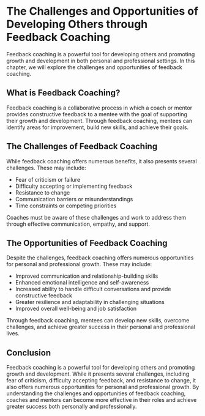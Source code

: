 The Challenges and Opportunities of Developing Others through Feedback Coaching
=============================================================================================================================

Feedback coaching is a powerful tool for developing others and promoting growth and development in both personal and professional settings. In this chapter, we will explore the challenges and opportunities of feedback coaching.

What is Feedback Coaching?
--------------------------

Feedback coaching is a collaborative process in which a coach or mentor provides constructive feedback to a mentee with the goal of supporting their growth and development. Through feedback coaching, mentees can identify areas for improvement, build new skills, and achieve their goals.

The Challenges of Feedback Coaching
-----------------------------------

While feedback coaching offers numerous benefits, it also presents several challenges. These may include:

* Fear of criticism or failure
* Difficulty accepting or implementing feedback
* Resistance to change
* Communication barriers or misunderstandings
* Time constraints or competing priorities

Coaches must be aware of these challenges and work to address them through effective communication, empathy, and support.

The Opportunities of Feedback Coaching
--------------------------------------

Despite the challenges, feedback coaching offers numerous opportunities for personal and professional growth. These may include:

* Improved communication and relationship-building skills
* Enhanced emotional intelligence and self-awareness
* Increased ability to handle difficult conversations and provide constructive feedback
* Greater resilience and adaptability in challenging situations
* Improved overall well-being and job satisfaction

Through feedback coaching, mentees can develop new skills, overcome challenges, and achieve greater success in their personal and professional lives.

Conclusion
----------

Feedback coaching is a powerful tool for developing others and promoting growth and development. While it presents several challenges, including fear of criticism, difficulty accepting feedback, and resistance to change, it also offers numerous opportunities for personal and professional growth. By understanding the challenges and opportunities of feedback coaching, coaches and mentors can become more effective in their roles and achieve greater success both personally and professionally.
